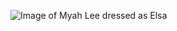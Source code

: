 ![Image of Myah Lee dressed as Elsa](https://photos.google.com/u/1/photo/AF1QipOBJEx_etTkA2G_VJiXnOICNMk5-Bqih8B2HPqT)
